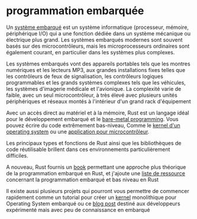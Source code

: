 # programmation embarquée

Un [système embarqué](https://en.wikipedia.org/wiki/Embedded_system) est un système informatique (processeur, mémoire, périphérique I/O) qui a une fonction dédiée dans un système mécanique ou électrique plus grand.
Les systèmes embarqués modernes sont souvent basés sur des microcontrôleurs, mais les microprocesseurs ordinaires sont également courant, en particulier dans les systèmes plus complexes.

Les systèmes embarqués vont des appareils portables tels que les montres numériques et les lecteurs MP3, aux grandes installations fixes telles que les contrôleurs de feux de signalisation, les contrôleurs logiques programmables et les grands systèmes complexes tels que les véhicules, les systèmes d'imagerie médicale et l'avionique.
La complexité varie de faible, avec un seul microcontrôleur, à très élevé avec plusieurs unités périphériques et réseaux montés à l'intérieur d'un grand rack d'équipement

Avec un accès direct au matériel et à la mémoire, Rust est un langage idéal pour le développement embarqué et le [bare-metal programming](https://www.techopedia.com/definition/3745/bare-metal-programming).
Vous pouvez écrire du code extrêmement bas-niveau, Comme le [kernel d'un operating system](https://os.phil-opp.com/) ou une [application pour microcontrôleur](https://docs.rust-embedded.org/discovery/).

Les principaux types et fonctions de Rust ainsi que les bibliothèques de code réutilisable brillent dans ces environnements particulièrement difficiles.

A nouveau, Rust fournis un [book](https://doc.rust-lang.org/stable/embedded-book/) permettant une approche plus théorique de la programmation embarqué en Rust, et j'ajoute une [liste de ressource](https://github.com/rust-embedded/awesome-embedded-rust) concernant la programmation embarqué et bas niveau en Rust

Il existe aussi plusieurs projets qui pourront vous permettre de commencer rapidement comme un tutorial pour créer un [kernel](https://en.wikipedia.org/wiki/Kernel_(operating_system)) monolithique pour Operating System embarqué ou ce [blog post](https://blog.cecton.com/posts/rust-and-riscv/) destiné aux développeurs expérimenté mais avec peu de connaissance en embarqué
